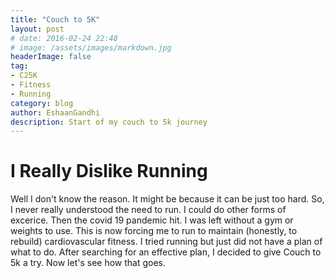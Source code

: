 ```yaml
---
title: "Couch to 5K"
layout: post
# date: 2016-02-24 22:48
# image: /assets/images/markdown.jpg
headerImage: false
tag:
- C25K
- Fitness
- Running
category: blog
author: EshaanGandhi
description: Start of my couch to 5k journey
---
```


# I Really Dislike Running

Well I don't know the reason. It might be because it can be just too hard. So, I never really understood the need to run. I could do other forms of excerice. Then the covid 19 pandemic hit. I was left without a gym or weights to use. This is now forcing me to run to maintain (honestly, to rebuild) cardiovascular fitness. I tried running but just did not have a plan of what to do. After searching for an effective plan, I decided to give Couch to 5k a try. Now let's see how that goes. 